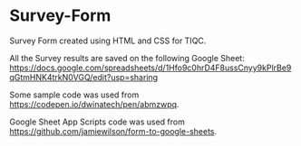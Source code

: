 # Survey-Form
Survey Form created using HTML and CSS for TIQC.

All the Survey results are saved on the following Google Sheet:
https://docs.google.com/spreadsheets/d/1Hfo9c0hrD4F8ussCnyy9kPlrBe9qGtmHNK4trkN0VGQ/edit?usp=sharing

Some sample code was used from https://codepen.io/dwinatech/pen/abmzwpq.

Google Sheet App Scripts code was used from https://github.com/jamiewilson/form-to-google-sheets.
